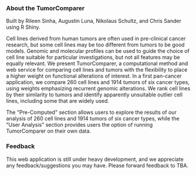 ### About the TumorComparer
Built by Rileen Sinha, Augustin Luna, Nikolaus Schultz, and Chris Sander using R Shiny.

Cell lines derived from human tumors are often used in pre-clinical cancer research, but some cell lines may be too different from tumors to be good models. Genomic and molecular profiles can be used to guide the choice of cell line suitable for particular investigations, but not all features may be equally relevant. We present TumorComparer, a computational method and web service for comparing cell lines and tumors with the flexibility to place a higher weight on functional alterations of interest. In a first pan-cancer application, we compare 260 cell lines and 1914 tumors of six cancer types, using weights emphasizing recurrent genomic alterations. We rank cell lines by their similarity to tumors and identify apparently unsuitable outlier cell lines, including some that are widely used.

The "Pre-Computed" section allows users to explore the results of our analysis of 260 cell lines and 1914 tumors of six cancer types, while the "User Analysis" section provides users the option of running TumorComparer on their own data.

### Feedback
This web application is still under heavy development, and we appreciate any feedback/suggestions you may have. Please forward feedback to TBA.
